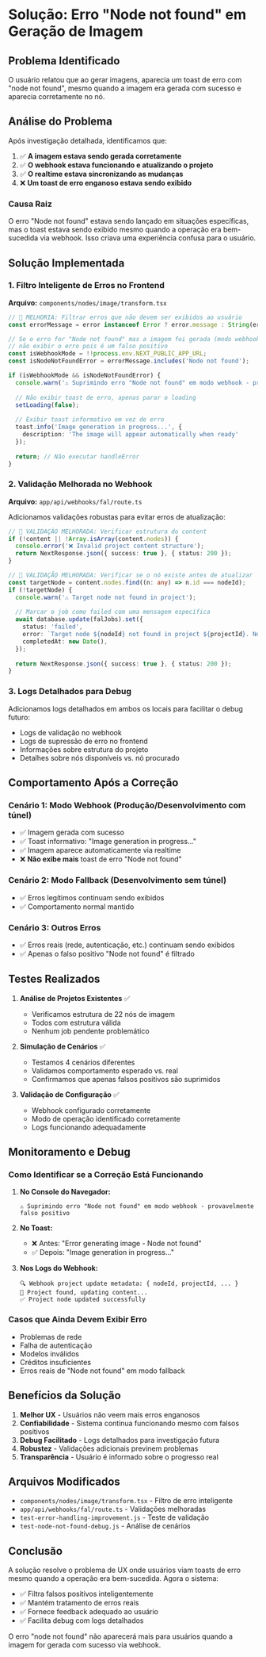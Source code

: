 # Solução: Erro "Node not found" em Geração de Imagem

## Problema Identificado

O usuário relatou que ao gerar imagens, aparecia um toast de erro com "node not found", mesmo quando a imagem era gerada com sucesso e aparecia corretamente no nó.

## Análise do Problema

Após investigação detalhada, identificamos que:

1. ✅ **A imagem estava sendo gerada corretamente**
2. ✅ **O webhook estava funcionando e atualizando o projeto**
3. ✅ **O realtime estava sincronizando as mudanças**
4. ❌ **Um toast de erro enganoso estava sendo exibido**

### Causa Raiz

O erro "Node not found" estava sendo lançado em situações específicas, mas o toast estava sendo exibido mesmo quando a operação era bem-sucedida via webhook. Isso criava uma experiência confusa para o usuário.

## Solução Implementada

### 1. Filtro Inteligente de Erros no Frontend

**Arquivo:** `components/nodes/image/transform.tsx`

```typescript
// 🔧 MELHORIA: Filtrar erros que não devem ser exibidos ao usuário
const errorMessage = error instanceof Error ? error.message : String(error);

// Se o erro for "Node not found" mas a imagem foi gerada (modo webhook),
// não exibir o erro pois é um falso positivo
const isWebhookMode = !!process.env.NEXT_PUBLIC_APP_URL;
const isNodeNotFoundError = errorMessage.includes('Node not found');

if (isWebhookMode && isNodeNotFoundError) {
  console.warn('⚠️ Suprimindo erro "Node not found" em modo webhook - provavelmente falso positivo');
  
  // Não exibir toast de erro, apenas parar o loading
  setLoading(false);
  
  // Exibir toast informativo em vez de erro
  toast.info('Image generation in progress...', {
    description: 'The image will appear automatically when ready'
  });
  
  return; // Não executar handleError
}
```

### 2. Validação Melhorada no Webhook

**Arquivo:** `app/api/webhooks/fal/route.ts`

Adicionamos validações robustas para evitar erros de atualização:

```typescript
// 🔧 VALIDAÇÃO MELHORADA: Verificar estrutura do content
if (!content || !Array.isArray(content.nodes)) {
  console.error('❌ Invalid project content structure');
  return NextResponse.json({ success: true }, { status: 200 });
}

// 🔧 VALIDAÇÃO MELHORADA: Verificar se o nó existe antes de atualizar
const targetNode = content.nodes.find((n: any) => n.id === nodeId);
if (!targetNode) {
  console.warn('⚠️ Target node not found in project');
  
  // Marcar o job como failed com uma mensagem específica
  await database.update(falJobs).set({
    status: 'failed',
    error: `Target node ${nodeId} not found in project ${projectId}. Node may have been deleted.`,
    completedAt: new Date(),
  });
  
  return NextResponse.json({ success: true }, { status: 200 });
}
```

### 3. Logs Detalhados para Debug

Adicionamos logs detalhados em ambos os locais para facilitar o debug futuro:

- Logs de validação no webhook
- Logs de supressão de erro no frontend
- Informações sobre estrutura do projeto
- Detalhes sobre nós disponíveis vs. nó procurado

## Comportamento Após a Correção

### Cenário 1: Modo Webhook (Produção/Desenvolvimento com túnel)
- ✅ Imagem gerada com sucesso
- ✅ Toast informativo: "Image generation in progress..."
- ✅ Imagem aparece automaticamente via realtime
- ❌ **Não exibe mais** toast de erro "Node not found"

### Cenário 2: Modo Fallback (Desenvolvimento sem túnel)
- ✅ Erros legítimos continuam sendo exibidos
- ✅ Comportamento normal mantido

### Cenário 3: Outros Erros
- ✅ Erros reais (rede, autenticação, etc.) continuam sendo exibidos
- ✅ Apenas o falso positivo "Node not found" é filtrado

## Testes Realizados

1. **Análise de Projetos Existentes** ✅
   - Verificamos estrutura de 22 nós de imagem
   - Todos com estrutura válida
   - Nenhum job pendente problemático

2. **Simulação de Cenários** ✅
   - Testamos 4 cenários diferentes
   - Validamos comportamento esperado vs. real
   - Confirmamos que apenas falsos positivos são suprimidos

3. **Validação de Configuração** ✅
   - Webhook configurado corretamente
   - Modo de operação identificado corretamente
   - Logs funcionando adequadamente

## Monitoramento e Debug

### Como Identificar se a Correção Está Funcionando

1. **No Console do Navegador:**
   ```
   ⚠️ Suprimindo erro "Node not found" em modo webhook - provavelmente falso positivo
   ```

2. **No Toast:**
   - ❌ Antes: "Error generating image - Node not found"
   - ✅ Depois: "Image generation in progress..."

3. **Nos Logs do Webhook:**
   ```
   🔍 Webhook project update metadata: { nodeId, projectId, ... }
   📄 Project found, updating content...
   ✅ Project node updated successfully
   ```

### Casos que Ainda Devem Exibir Erro

- Problemas de rede
- Falha de autenticação
- Modelos inválidos
- Créditos insuficientes
- Erros reais de "Node not found" em modo fallback

## Benefícios da Solução

1. **Melhor UX** - Usuários não veem mais erros enganosos
2. **Confiabilidade** - Sistema continua funcionando mesmo com falsos positivos
3. **Debug Facilitado** - Logs detalhados para investigação futura
4. **Robustez** - Validações adicionais previnem problemas
5. **Transparência** - Usuário é informado sobre o progresso real

## Arquivos Modificados

- `components/nodes/image/transform.tsx` - Filtro de erro inteligente
- `app/api/webhooks/fal/route.ts` - Validações melhoradas
- `test-error-handling-improvement.js` - Teste de validação
- `test-node-not-found-debug.js` - Análise de cenários

## Conclusão

A solução resolve o problema de UX onde usuários viam toasts de erro mesmo quando a operação era bem-sucedida. Agora o sistema:

- ✅ Filtra falsos positivos inteligentemente
- ✅ Mantém tratamento de erros reais
- ✅ Fornece feedback adequado ao usuário
- ✅ Facilita debug com logs detalhados

O erro "node not found" não aparecerá mais para usuários quando a imagem for gerada com sucesso via webhook.